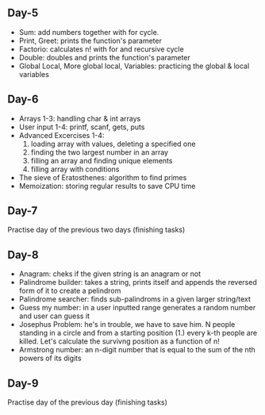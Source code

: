 ## Day-5
- Sum: add numbers together with for cycle.
- Print, Greet: prints the function's parameter
- Factorio: calculates n! with for and recursive cycle
- Double: doubles and prints the function's parameter
- Global Local, More global local, Variables: practicing the global & local variables

## Day-6
- Arrays 1-3: handling char & int arrays
- User input 1-4: printf, scanf, gets, puts
- Advanced Excercises 1-4:
  1. loading array with values, deleting a specified one
  2. finding the two largest number in an array
  3. filling an array and finding unique elements
  4. filling array with conditions
 - The sieve of Eratosthenes: algorithm to find primes
 - Memoization: storing regular results to save CPU time
 
## Day-7
Practise day of the previous two days (finishing tasks)
 
## Day-8
 - Anagram: cheks if the given string is an anagram or not
 - Palindrome builder: takes a string, prints itself and appends the reversed form of it to create a pelindrom
 - Palindrome searcher: finds sub-palindroms in a given larger string/text
 - Guess my number: in a user inputted range generates a random number and user can guess it
 - Josephus Problem: he's in trouble, we have to save him. N people standing in a circle and from a starting position (1.) every k-th people are killed. Let's calculate the survivng position as a function of n!
 - Armstrong number: an n-digit number that is equal to the sum of the nth powers of its digits

## Day-9
Practise day of the previous day (finishing tasks)

